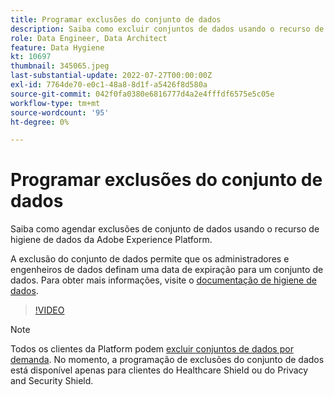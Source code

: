 ```yaml
---
title: Programar exclusões do conjunto de dados
description: Saiba como excluir conjuntos de dados usando o recurso de higiene de dados da Adobe Experience Platform.
role: Data Engineer, Data Architect
feature: Data Hygiene
kt: 10697
thumbnail: 345065.jpeg
last-substantial-update: 2022-07-27T00:00:00Z
exl-id: 7764de70-e0c1-48a8-8d1f-a5426f8d580a
source-git-commit: 042f0fa0380e6816777d4a2e4fffdf6575e5c05e
workflow-type: tm+mt
source-wordcount: '95'
ht-degree: 0%

---
```


# Programar exclusões do conjunto de dados

Saiba como agendar exclusões de conjunto de dados usando o recurso de higiene de dados da Adobe Experience Platform.

A exclusão do conjunto de dados permite que os administradores e engenheiros de dados definam uma data de expiração para um conjunto de dados. Para obter mais informações, visite o [documentação de higiene de dados](https://experienceleague.adobe.com/docs/experience-platform/hygiene/home.html).


>[!VIDEO](https://video.tv.adobe.com/v/345065?quality=12&learn=on)

>[!NOTE]
>
> Todos os clientes da Platform podem [excluir conjuntos de dados por demanda](https://experienceleague.adobe.com/docs/experience-platform/catalog/datasets/user-guide.html#delete). No momento, a programação de exclusões do conjunto de dados está disponível apenas para clientes do Healthcare Shield ou do Privacy and Security Shield.
